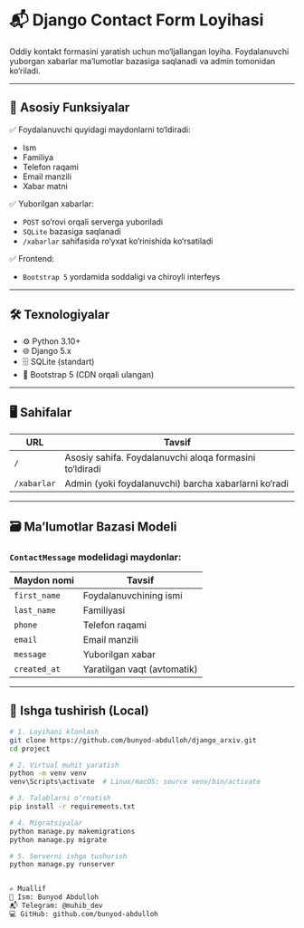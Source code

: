# 📬 Django Contact Form Loyihasi

Oddiy kontakt formasini yaratish uchun mo‘ljallangan loyiha. Foydalanuvchi yuborgan xabarlar ma’lumotlar bazasiga saqlanadi va admin tomonidan ko‘riladi.

---

## 📌 Asosiy Funksiyalar

✅ Foydalanuvchi quyidagi maydonlarni to‘ldiradi:
- Ism
- Familiya
- Telefon raqami
- Email manzili
- Xabar matni

✅ Yuborilgan xabarlar:
- `POST` so‘rovi orqali serverga yuboriladi
- `SQLite` bazasiga saqlanadi
- `/xabarlar` sahifasida ro‘yxat ko‘rinishida ko‘rsatiladi

✅ Frontend:
- `Bootstrap 5` yordamida soddaligi va chiroyli interfeys

---

## 🛠 Texnologiyalar

- ⚙️ Python 3.10+
- 🌐 Django 5.x
- 🗄 SQLite (standart)
- 🎨 Bootstrap 5 (CDN orqali ulangan)

---

## 🖥 Sahifalar

| URL            | Tavsif                                                  |
|----------------|----------------------------------------------------------|
| `/`            | Asosiy sahifa. Foydalanuvchi aloqa formasini to‘ldiradi |
| `/xabarlar`    | Admin (yoki foydalanuvchi) barcha xabarlarni ko‘radi     |

---

## 🗃 Ma’lumotlar Bazasi Modeli

### `ContactMessage` modelidagi maydonlar:

| Maydon nomi   | Tavsif                        |
|---------------|-------------------------------|
| `first_name`  | Foydalanuvchining ismi        |
| `last_name`   | Familiyasi                    |
| `phone`       | Telefon raqami                |
| `email`       | Email manzili                 |
| `message`     | Yuborilgan xabar              |
| `created_at`  | Yaratilgan vaqt (avtomatik)   |

---

## 🚀 Ishga tushirish (Local)

```bash
# 1. Loyihani klonlash
git clone https://github.com/bunyod-abdulloh/django_arxiv.git
cd project

# 2. Virtual muhit yaratish
python -m venv venv
venv\Scripts\activate  # Linux/macOS: source venv/bin/activate

# 3. Talablarni o‘rnatish
pip install -r requirements.txt

# 4. Migratsiyalar
python manage.py makemigrations
python manage.py migrate

# 5. Serverni ishga tushurish
python manage.py runserver


✍️ Muallif
👤 Ism: Bunyod Abdulloh
📬 Telegram: @muhib_dev
💻 GitHub: github.com/bunyod-abdulloh